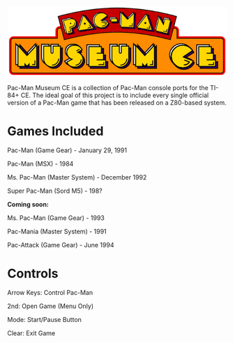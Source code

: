 ![](https://github.com/grubbyplaya/Pac-Man-Museum-CE/blob/main/pacbanner.png?raw=true)

Pac-Man Museum CE is a collection of Pac-Man console ports for the TI-84+ CE. The ideal goal of this project is to include every single official version of a Pac-Man game that has been released on a Z80-based system. 

# Games Included

Pac-Man (Game Gear) - January 29, 1991

Pac-Man (MSX) - 1984

Ms. Pac-Man (Master System) - December 1992

Super Pac-Man (Sord M5) - 198?

**Coming soon:**

Ms. Pac-Man (Game Gear) - 1993

Pac-Mania (Master System) - 1991

Pac-Attack (Game Gear) - June 1994

# Controls

Arrow Keys: Control Pac-Man

2nd: Open Game (Menu Only)

Mode: Start/Pause Button

Clear: Exit Game
